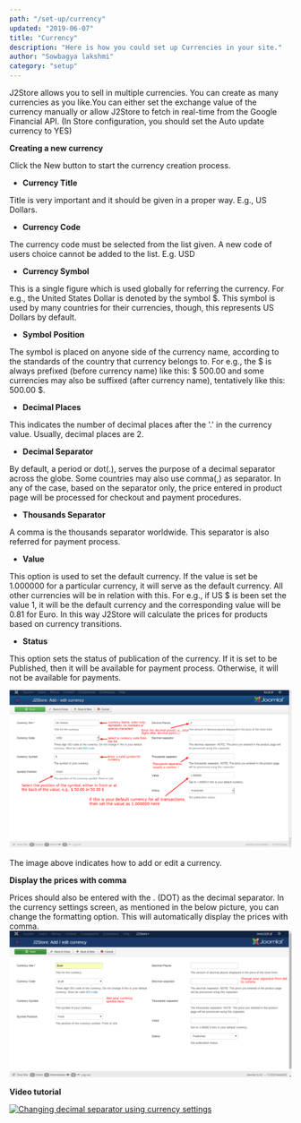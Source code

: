 ```yaml
---
path: "/set-up/currency"
updated: "2019-06-07"
title: "Currency"
description: "Here is how you could set up Currencies in your site."
author: "Sowbagya lakshmi"
category: "setup"
---
```

J2Store allows you to sell in multiple currencies. You can create as many currencies as you like.You can either set the exchange value of the currency manually or allow J2Store to fetch in real-time from the Google Financial API. (In Store configuration, you should set the Auto update currency to YES)

**Creating a new currency**

Click the New button to start the currency creation process.

- **Currency Title**

Title is very important and it should be given in a proper way. E.g., US Dollars.

- **Currency Code**

The currency code must be selected from the list given. A new code of users choice cannot be added to the list. E.g. USD

- **Currency Symbol**

This is a single figure which is used globally for referring the currency. For e.g., the United States Dollar is denoted by the symbol $. This symbol is used by many countries for their currencies, though, this represents US Dollars by default.

- **Symbol Position**

The symbol is placed on anyone side of the currency name, according to the standards of the country that currency belongs to. For e.g., the $ is always prefixed (before currency name) like this: $ 500.00 and some currencies may also be suffixed (after currency name), tentatively like this: 500.00 $.

- **Decimal Places**

This indicates the number of decimal places after the '.' in the currency value. Usually, decimal places are 2.

- **Decimal Separator**

By default, a period or dot(.), serves the purpose of a decimal separator across the globe. Some countries may also use comma(,) as separator. In any of the case, based on the separator only, the price entered in product page will be processed for checkout and payment procedures.

- **Thousands Separator**

A comma is the thousands separator worldwide. This separator is also referred for payment process.

- **Value**

This option is used to set the default currency. If the value is set be 1.000000 for a particular currency, it will serve as the default currency. All other currencies will be in relation with this. For e.g., if US $ is been set the value 1, it will be the default currency and the corresponding value will be 0.81 for Euro. In this way J2Store will calculate the prices for products based on currency transitions.

- **Status**

This option sets the status of publication of the currency. If it is set to be Published, then it will be available for payment process. Otherwise, it will not be available for payments.

![Adding a new currency](https://raw.githubusercontent.com/j2store/doc-images/master/set-up/currency/Currency_Add.png)

The image above indicates how to add or edit a currency.

**Display the prices with comma**

Prices should also be entered with the . (DOT) as the decimal separator. In the currency settings screen, as mentioned in the below picture, you can change the formatting option. This will automatically display the prices with comma.
![Displaying prices with comma](https://raw.githubusercontent.com/j2store/doc-images/master/set-up/currency/currency_decimal_separator.png)

**Video tutorial**

[![Changing decimal separator using currency settings](https://img.youtube.com/vi/51J1UkeRu3Y/0.jpg)](https://youtu.be/MXMywDaUErw "Changing decimal separator using currency settings")
